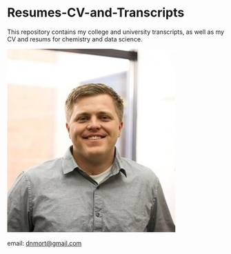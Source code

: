 # Resumes-CV-and-Transcripts
This repository contains my college and university transcripts, as well as my CV and resums for chemistry and data science.

![This is an image](/assets/Daniel_Mortensen.png)

email: dnmort@gmail.com

